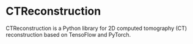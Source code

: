 # CTReconstruction

CTReconstruction is a Python library for 2D computed tomography (CT) reconstruction based on TensoFlow and PyTorch.